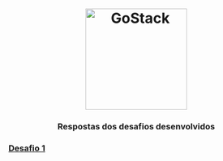 <h1 align="center">
    <img alt="GoStack" src="https://rocketseat-cdn.s3-sa-east-1.amazonaws.com/bootcamp-header.png" width="200px" />
</h1>
<h3 align="center">
  Respostas dos desafios desenvolvidos
</h3>

<h3>
  <a href="https://github.com/brunoruggero/bootcamp_gostack_desafios/blob/master/desafio1.js">Desafio 1</a>
</h3>
